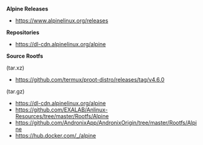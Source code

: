 
<b>Alpine Releases</b>
- https://www.alpinelinux.org/releases

<b>Repositories</b>
- https://dl-cdn.alpinelinux.org/alpine

<b>Source Rootfs</b>

(tar.xz)</br>
- https://github.com/termux/proot-distro/releases/tag/v4.6.0

(tar.gz)</br>
- https://dl-cdn.alpinelinux.org/alpine
- https://github.com/EXALAB/Anlinux-Resources/tree/master/Rootfs/Alpine
- https://github.com/AndronixApp/AndronixOrigin/tree/master/Rootfs/Alpine
- https://hub.docker.com/_/alpine
